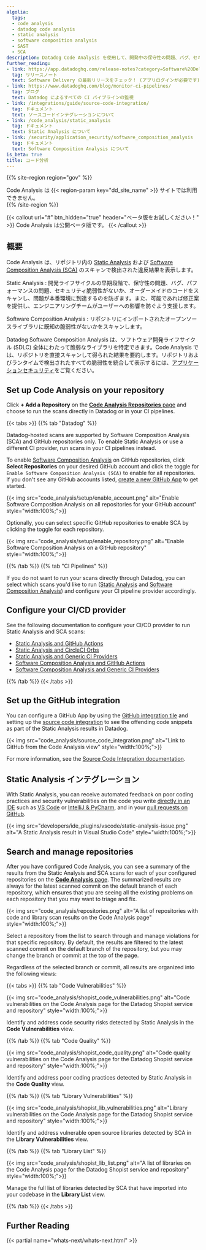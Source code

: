 ```yaml
---
algolia:
  tags:
  - code analysis
  - datadog code analysis
  - static analysis
  - software composition analysis
  - SAST
  - SCA
description: Datadog Code Analysis を使用して、開発中の保守性の問題、バグ、セキュリティ脆弱性に対処し、顧客への影響を防ぐ方法を学びます。
further_reading:
- link: https://app.datadoghq.com/release-notes?category=Software%20Delivery
  tag: リリースノート
  text: Software Delivery の最新リリースをチェック！ (アプリログインが必要です)。
- link: https://www.datadoghq.com/blog/monitor-ci-pipelines/
  tag: ブログ
  text: Datadog によるすべての CI パイプラインの監視
- link: /integrations/guide/source-code-integration/
  tag: ドキュメント
  text: ソースコードインテグレーションについて
- link: /code_analysis/static_analysis
  tag: ドキュメント
  text: Static Analysis について
- link: /security/application_security/software_composition_analysis
  tag: ドキュメント
  text: Software Composition Analysis について
is_beta: true
title: コード分析
---
```


{{% site-region region="gov" %}}
<div class="alert alert-danger">
    Code Analysis は {{< region-param key="dd_site_name" >}} サイトでは利用できません。
</div>
{{% /site-region %}}

{{< callout url="#" btn_hidden="true" header="ベータ版をお試しください！" >}}
Code Analysis は公開ベータ版です。
{{< /callout >}}

## 概要

Code Analysis は、リポジトリ内の [Static Analysis][1] および [Software Composition Analysis (SCA)][2] のスキャンで検出された違反結果を表示します。

Static Analysis
: 開発ライフサイクルの早期段階で、保守性の問題、バグ、パフォーマンスの問題、セキュリティ脆弱性がないか、オーダーメイドのコードをスキャンし、問題が本番環境に到達するのを防ぎます。また、可能であれば修正案を提供し、エンジニアリングチームがユーザーへの影響を防ぐよう支援します。

Software Composition Analysis 
: リポジトリにインポートされたオープンソースライブラリに既知の脆弱性がないかをスキャンします。

<div class="alert alert-info">Datadog Software Composition Analysis は、ソフトウェア開発ライフサイクル (SDLC) 全体にわたって脆弱なライブラリを特定できます。Code Analysis では、リポジトリを直接スキャンして得られた結果を要約します。リポジトリおよびランタイムで検出されたすべての脆弱性を統合して表示するには、<a href="/security/application_security/software_composition_analysis" target="_blank">アプリケーションセキュリティ</a>をご覧ください。</div>

## Set up Code Analysis on your repository

Click **+ Add a Repository** on the [**Code Analysis Repositories** page][9] and choose to run the scans directly in Datadog or in your CI pipelines.

{{< tabs >}}
{{% tab "Datadog" %}}

<div class="alert alert-warning">Datadog-hosted scans are supported by Software Composition Analysis (SCA) and GitHub repositories only. To enable Static Analysis or use a different CI provider, run scans in your CI pipelines instead.</div>

To enable [Software Composition Analysis][101] on GitHub repositories, click **Select Repositories** on your desired GitHub account and click the toggle for `Enable Software Composition Analysis (SCA)` to enable for all repositories. If you don't see any GitHub accounts listed, [create a new GitHub App][102] to get started.

{{< img src="code_analysis/setup/enable_account.png" alt="Enable Software Composition Analysis on all repositories for your GitHub account" style="width:100%;">}}

Optionally, you can select specific GitHub repositories to enable SCA by clicking the toggle for each repository.

{{< img src="code_analysis/setup/enable_repository.png" alt="Enable Software Composition Analysis on a GitHub repository" style="width:100%;">}}

[101]: /ja/code_analysis/software_composition_analysis
[102]: /ja/integrations/github/

{{% /tab %}}
{{% tab "CI Pipelines" %}}

If you do not want to run your scans directly through Datadog, you can select which scans you'd like to run ([Static Analysis][106] and [Software Composition Analysis][107]) and configure your CI pipeline provider accordingly.

## Configure your CI/CD provider

See the following documentation to configure your CI/CD provider to run Static Analysis and SCA scans:

- [Static Analysis and GitHub Actions][101]
- [Static Analysis and CircleCI Orbs][102]
- [Static Analysis and Generic CI Providers][103]
- [Software Composition Analysis and GitHub Actions][104]
- [Software Composition Analysis and Generic CI Providers][105]

[101]: /ja/code_analysis/static_analysis/github_actions 
[102]: /ja/code_analysis/static_analysis/circleci_orbs 
[103]: /ja/code_analysis/static_analysis/generic_ci_providers 
[104]: /ja/code_analysis/software_composition_analysis/github_actions 
[105]: /ja/code_analysis/software_composition_analysis/generic_ci_providers 
[106]: /ja/code_analysis/static_analysis
[107]: /ja/code_analysis/software_composition_analysis

{{% /tab %}}
{{< /tabs >}}

## Set up the GitHub integration 

You can configure a GitHub App by using the [GitHub integration tile][7] and setting up the [source code integration][8] to see the offending code snippets as part of the Static Analysis results in Datadog.

{{< img src="code_analysis/source_code_integration.png" alt="Link to GitHub from the Code Analysis view" style="width:100%;">}}

For more information, see the [Source Code Integration documentation][10].

## Static Analysis インテグレーション

With Static Analysis, you can receive automated feedback on poor coding practices and security vulnerabilities on the code you write [directly in an IDE][11] such as [VS Code][3] or [IntelliJ & PyCharm][4], and in your [pull requests on GitHub][5]. 

{{< img src="developers/ide_plugins/vscode/static-analysis-issue.png" alt="A Static Analysis result in Visual Studio Code" style="width:100%;">}}

## Search and manage repositories

After you have configured Code Analysis, you can see a summary of the results from the Static Analysis and SCA scans for each of your configured repositories on the [**Code Analysis** page][9]. The summarized results are always for the latest scanned commit on the default branch of each repository, which ensures that you are seeing all the existing problems on each repository that you may want to triage and fix.

{{< img src="code_analysis/repositories.png" alt="A list of repositories with code and library scan results on the Code Analysis page" style="width:100%;">}}

Select a repository from the list to search through and manage violations for that specific repository. By default, the results are filtered to the latest scanned commit on the default branch of the repository, but you may change the branch or commit at the top of the page. 

Regardless of the selected branch or commit, all results are organized into the following views:

{{< tabs >}}
{{% tab "Code Vulnerabilities" %}}

{{< img src="code_analysis/shopist_code_vulnerabilities.png" alt="Code vulnerabilities on the Code Analysis page for the Datadog Shopist service and repository" style="width:100%;">}}

Identify and address code security risks detected by Static Analysis in the **Code Vulnerabilities** view.

{{% /tab %}}
{{% tab "Code Quality" %}}

{{< img src="code_analysis/shopist_code_quality.png" alt="Code quality vulnerabilities on the Code Analysis page for the Datadog Shopist service and repository" style="width:100%;">}}

Identify and address poor coding practices detected by Static Analysis in the **Code Quality** view.

{{% /tab %}}
{{% tab "Library Vulnerabilities" %}}

{{< img src="code_analysis/shopist_lib_vulnerabilities.png" alt="Library vulnerabilities on the Code Analysis page for the Datadog Shopist service and repository" style="width:100%;">}}

Identify and address vulnerable open source libraries detected by SCA in the **Library Vulnerabilities** view.

{{% /tab %}}
{{% tab "Library List" %}}

{{< img src="code_analysis/shopist_lib_list.png" alt="A list of libraries on the Code Analysis page for the Datadog Shopist service and repository" style="width:100%;">}}

Manage the full list of libraries detected by SCA that have imported into your codebase in the **Library List** view.

{{% /tab %}}
{{< /tabs >}}

## Further Reading

{{< partial name="whats-next/whats-next.html" >}}

[1]: /ja/code_analysis/static_analysis
[2]: /ja/code_analysis/software_composition_analysis
[3]: /ja/developers/ide_plugins/vscode/#static-analysis
[4]: /ja/developers/ide_plugins/idea/#static-analysis
[5]: /ja/code_analysis/github_pull_requests/
[6]: /ja/code_analysis/static_analysis_rules
[7]: /ja/integrations/github/#link-a-repository-in-your-organization-or-personal-account
[8]: /ja/integrations/guide/source-code-integration
[9]: https://app.datadoghq.com/ci/code-analysis
[10]: /ja/integrations/guide/source-code-integration/?tab=codeanalysis
[11]: /ja/code_analysis/ide_plugins/